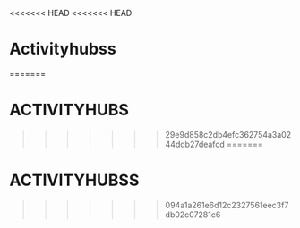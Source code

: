 <<<<<<< HEAD
<<<<<<< HEAD
# Activityhubss
=======
# ACTIVITYHUBS
>>>>>>> 29e9d858c2db4efc362754a3a0244ddb27deafcd
=======
# ACTIVITYHUBSS
>>>>>>> 094a1a261e6d12c2327561eec3f7db02c07281c6
